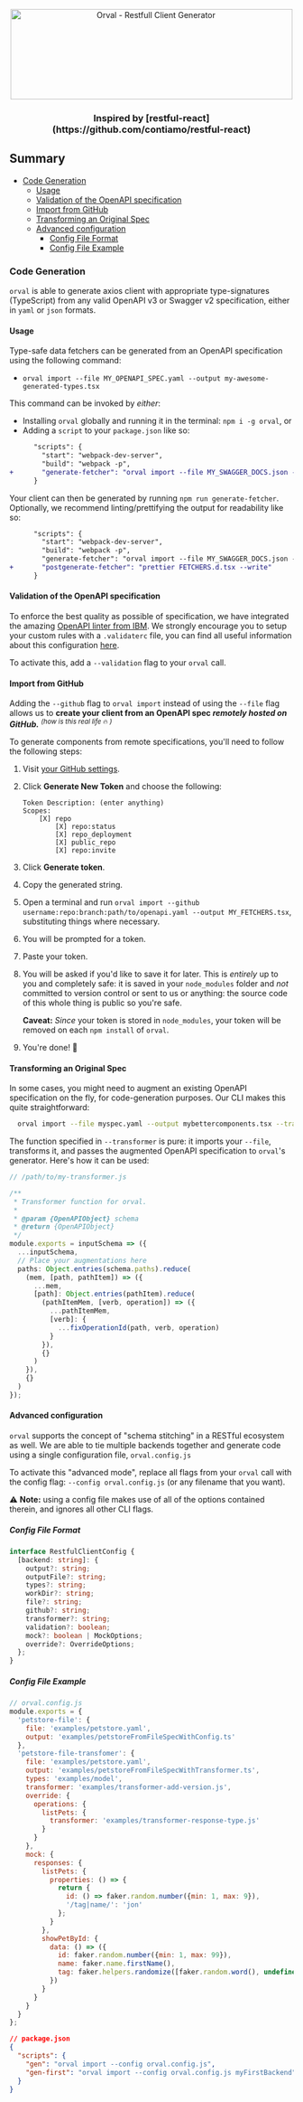 <p align="center">
  <img src="/logo/orval-logo-horizontal.png?raw=true" width="500" height="160" alt="Orval - Restfull Client Generator" />
</p>
<h3 align="center">
  Inspired by [restful-react](https://github.com/contiamo/restful-react)
</h3>

## Summary

- [Code Generation](#code-generation)
  - [Usage](#usage)
  - [Validation of the OpenAPI specification](#validation-of-the-openapi-specification)
  - [Import from GitHub](#import-from-github)
  - [Transforming an Original Spec](#transforming-an-original-spec)
  - [Advanced configuration](#advanced-configuration)
    - [Config File Format](#config-file-format)
    - [Config File Example](#config-file-example)

### Code Generation

`orval` is able to generate axios client with appropriate type-signatures (TypeScript) from any valid OpenAPI v3 or Swagger v2 specification, either in `yaml` or `json` formats.

#### Usage

Type-safe data fetchers can be generated from an OpenAPI specification using the following command:

- `orval import --file MY_OPENAPI_SPEC.yaml --output my-awesome-generated-types.tsx`

This command can be invoked by _either_:

- Installing `orval` globally and running it in the terminal: `npm i -g orval`, or
- Adding a `script` to your `package.json` like so:

```diff
      "scripts": {
        "start": "webpack-dev-server",
        "build": "webpack -p",
+       "generate-fetcher": "orval import --file MY_SWAGGER_DOCS.json --output FETCHERS.tsx"
      }
```

Your client can then be generated by running `npm run generate-fetcher`. Optionally, we recommend linting/prettifying the output for readability like so:

```diff
      "scripts": {
        "start": "webpack-dev-server",
        "build": "webpack -p",
        "generate-fetcher": "orval import --file MY_SWAGGER_DOCS.json --output FETCHERS.tsx",
+       "postgenerate-fetcher": "prettier FETCHERS.d.tsx --write"
      }
```

#### Validation of the OpenAPI specification

To enforce the best quality as possible of specification, we have integrated the amazing [OpenAPI linter from IBM](https://github.com/IBM/openapi-validator). We strongly encourage you to setup your custom rules with a `.validaterc` file, you can find all useful information about this configuration [here](https://github.com/IBM/openapi-validator/#configuration).

To activate this, add a `--validation` flag to your `orval` call.

#### Import from GitHub

Adding the `--github` flag to `orval import` instead of using the `--file` flag allows us to **create your client from an OpenAPI spec _remotely hosted on GitHub._** <sup>_(how is this real life_ 🔥 _)_</sup>

To generate components from remote specifications, you'll need to follow the following steps:

1.  Visit [your GitHub settings](https://github.com/settings/tokens).
1.  Click **Generate New Token** and choose the following:

        Token Description: (enter anything)
        Scopes:
            [X] repo
                [X] repo:status
                [X] repo_deployment
                [X] public_repo
                [X] repo:invite

1.  Click **Generate token**.
1.  Copy the generated string.
1.  Open a terminal and run `orval import --github username:repo:branch:path/to/openapi.yaml --output MY_FETCHERS.tsx`, substituting things where necessary.
1.  You will be prompted for a token.
1.  Paste your token.
1.  You will be asked if you'd like to save it for later. This is _entirely_ up to you and completely safe: it is saved in your `node_modules` folder and _not_ committed to version control or sent to us or anything: the source code of this whole thing is public so you're safe.

    **Caveat:** _Since_ your token is stored in `node_modules`, your token will be removed on each `npm install` of `orval`.

1.  You're done! 🎉

#### Transforming an Original Spec

In some cases, you might need to augment an existing OpenAPI specification on the fly, for code-generation purposes. Our CLI makes this quite straightforward:

```bash
  orval import --file myspec.yaml --output mybettercomponents.tsx --transformer path/to/my-transformer.js
```

The function specified in `--transformer` is pure: it imports your `--file`, transforms it, and passes the augmented OpenAPI specification to `orval`'s generator. Here's how it can be used:

```ts
// /path/to/my-transformer.js

/**
 * Transformer function for orval.
 *
 * @param {OpenAPIObject} schema
 * @return {OpenAPIObject}
 */
module.exports = inputSchema => ({
  ...inputSchema,
  // Place your augmentations here
  paths: Object.entries(schema.paths).reduce(
    (mem, [path, pathItem]) => ({
      ...mem,
      [path]: Object.entries(pathItem).reduce(
        (pathItemMem, [verb, operation]) => ({
          ...pathItemMem,
          [verb]: {
            ...fixOperationId(path, verb, operation)
          }
        }),
        {}
      )
    }),
    {}
  )
});
```

#### Advanced configuration

`orval` supports the concept of "schema stitching" in a RESTful ecosystem as well. We are able to tie multiple backends together and generate code using a single configuration file, `orval.config.js`

To activate this "advanced mode", replace all flags from your `orval` call with the config flag: `--config orval.config.js` (or any filename that you want).

⚠️ **Note:** using a config file makes use of all of the options contained therein, and ignores all other CLI flags.

##### Config File Format

```ts
interface RestfulClientConfig {
  [backend: string]: {
    output?: string;
    outputFile?: string;
    types?: string;
    workDir?: string;
    file?: string;
    github?: string;
    transformer?: string;
    validation?: boolean;
    mock?: boolean | MockOptions;
    override?: OverrideOptions;
  };
}
```

##### Config File Example

```js
// orval.config.js
module.exports = {
  'petstore-file': {
    file: 'examples/petstore.yaml',
    output: 'examples/petstoreFromFileSpecWithConfig.ts'
  },
  'petstore-file-transfomer': {
    file: 'examples/petstore.yaml',
    output: 'examples/petstoreFromFileSpecWithTransformer.ts',
    types: 'examples/model',
    transformer: 'examples/transformer-add-version.js',
    override: {
      operations: {
        listPets: {
          transformer: 'examples/transformer-response-type.js'
        }
      }
    },
    mock: {
      responses: {
        listPets: {
          properties: () => {
            return {
              id: () => faker.random.number({min: 1, max: 9}),
              '/tag|name/': 'jon'
            };
          }
        },
        showPetById: {
          data: () => ({
            id: faker.random.number({min: 1, max: 99}),
            name: faker.name.firstName(),
            tag: faker.helpers.randomize([faker.random.word(), undefined])
          })
        }
      }
    }
  }
};
```

```json
// package.json
{
  "scripts": {
    "gen": "orval import --config orval.config.js",
    "gen-first": "orval import --config orval.config.js myFirstBackend"
  }
}
```
